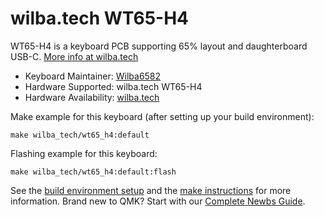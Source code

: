 # wilba.tech WT65-H4

WT65-H4 is a keyboard PCB supporting 65% layout and daughterboard USB-C. [More info at wilba.tech](https://wilba.tech/)

* Keyboard Maintainer: [Wilba6582](https://github.com/Wilba6582)
* Hardware Supported: wilba.tech WT65-H4
* Hardware Availability: [wilba.tech](https://wilba.tech/)

Make example for this keyboard (after setting up your build environment):

    make wilba_tech/wt65_h4:default

Flashing example for this keyboard:

    make wilba_tech/wt65_h4:default:flash

See the [build environment setup](https://docs.qmk.fm/#/getting_started_build_tools) and the [make instructions](https://docs.qmk.fm/#/getting_started_make_guide) for more information. Brand new to QMK? Start with our [Complete Newbs Guide](https://docs.qmk.fm/#/newbs).
